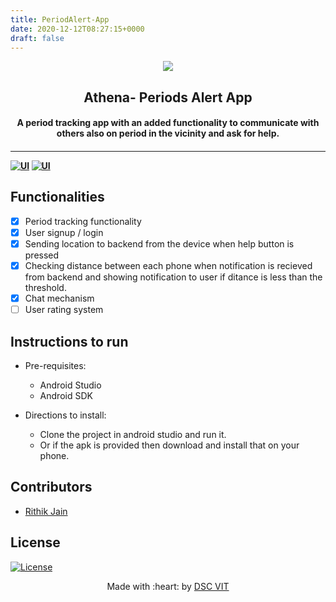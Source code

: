 ```yaml
---
title: PeriodAlert-App
date: 2020-12-12T08:27:15+0000
draft: false
---
```

<p align="center">
<a href="https://dscvit.com">
	<img src="https://user-images.githubusercontent.com/30529572/72455010-fb38d400-37e7-11ea-9c1e-8cdeb5f5906e.png" />
</a>
	<h2 align="center"> Athena- Periods Alert App </h2>
	<h4 align="center"> A period tracking app with an added functionality to communicate with others also on period in the vicinity and ask for help. <h4>
</p>

--- 
  [![UI ](https://img.shields.io/badge/User%20Interface-Link%20to%20UI-orange?style=flat-square&logo=appveyor)](https://www.figma.com/file/nC4gPly1Ez6lkj4XmwUV6j/PeriodsApp)
  [![UI ](https://img.shields.io/badge/Backend-Link%20to%20DOCS-orange?style=flat-square&logo=appveyor)](https://documenter.getpostman.com/view/7638824/SWTHbEzf?version=latest)


## Functionalities
- [x]  Period tracking functionality
- [x]  User signup / login 
- [x]  Sending location to backend from the device when help button is pressed
- [x]  Checking distance between each phone when notification is recieved from backend and showing notification to user if ditance is less than the threshold.
- [x]  Chat mechanism
- [ ]  User rating system

## Instructions to run

* Pre-requisites:
	-  Android Studio
	-  Android SDK

* Directions to install: 
	-  Clone the project in android studio and run it.
	-  Or if the apk is provided then download and install that on your phone.

## Contributors

* [ Rithik Jain ](https://github.com/rithikjain)

## License
[![License](http://img.shields.io/:license-mit-blue.svg?style=flat-square)](http://badges.mit-license.org)

<p align="center">
	Made with :heart: by <a href="https://dscvit.com">DSC VIT</a>
</p>

